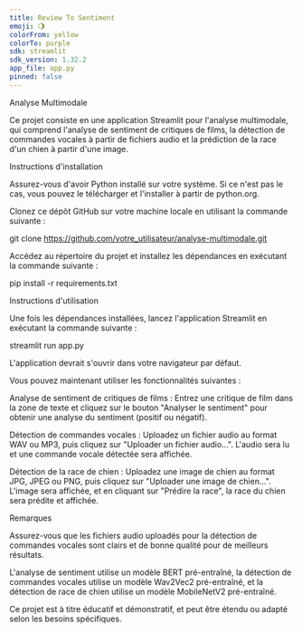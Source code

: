 ```yaml
---
title: Review To Sentiment
emoji: 🌖
colorFrom: yellow
colorTo: purple
sdk: streamlit
sdk_version: 1.32.2
app_file: app.py
pinned: false
---
```


Analyse Multimodale

Ce projet consiste en une application Streamlit pour l'analyse multimodale, qui comprend l'analyse de sentiment de critiques de films, la détection de commandes vocales à partir de fichiers audio et la prédiction de la race d'un chien à partir d'une image.

Instructions d'installation

Assurez-vous d'avoir Python installé sur votre système. Si ce n'est pas le cas, vous pouvez le télécharger et l'installer à partir de python.org.

Clonez ce dépôt GitHub sur votre machine locale en utilisant la commande suivante :

git clone https://github.com/votre_utilisateur/analyse-multimodale.git

Accédez au répertoire du projet et installez les dépendances en exécutant la commande suivante :

pip install -r requirements.txt

Instructions d'utilisation

Une fois les dépendances installées, lancez l'application Streamlit en exécutant la commande suivante :

streamlit run app.py

L'application devrait s'ouvrir dans votre navigateur par défaut.

Vous pouvez maintenant utiliser les fonctionnalités suivantes :

Analyse de sentiment de critiques de films : Entrez une critique de film dans la zone de texte et cliquez sur le bouton "Analyser le sentiment" pour obtenir une analyse du sentiment (positif ou négatif).

Détection de commandes vocales : Uploadez un fichier audio au format WAV ou MP3, puis cliquez sur "Uploader un fichier audio...". L'audio sera lu et une commande vocale détectée sera affichée.

Détection de la race de chien : Uploadez une image de chien au format JPG, JPEG ou PNG, puis cliquez sur "Uploader une image de chien...". L'image sera affichée, et en cliquant sur "Prédire la race", la race du chien sera prédite et affichée.

Remarques

Assurez-vous que les fichiers audio uploadés pour la détection de commandes vocales sont clairs et de bonne qualité pour de meilleurs résultats.

L'analyse de sentiment utilise un modèle BERT pré-entraîné, la détection de commandes vocales utilise un modèle Wav2Vec2 pré-entraîné, et la détection de race de chien utilise un modèle MobileNetV2 pré-entraîné.

Ce projet est à titre éducatif et démonstratif, et peut être étendu ou adapté selon les besoins spécifiques.
